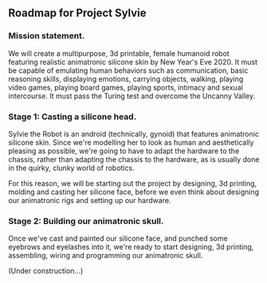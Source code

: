 ## Roadmap for Project Sylvie

### Mission statement. 
We will create a multipurpose, 3d printable, female humanoid robot featuring realistic animatronic silicone skin by New Year's Eve 2020. It must be capable of emulating human behaviors such as communication, basic reasoning skills, displaying emotions, carrying objects, walking, playing video games, playing board games, playing sports, intimacy and sexual intercourse. It must pass the Turing test and overcome the Uncanny Valley.

### Stage 1: Casting a silicone head.

Sylvie the Robot is an android (technically, gynoid) that features animatronic silicone skin. Since we're modelling her to look as 
human and aesthetically pleasing as possible, we're going to have to adapt the hardware to the chassis, rather than adapting
the chassis to the hardware, as is usually done in the quirky, clunky world of robotics.

For this reason, we will be starting out the project by designing, 3d printing, molding and casting her silicone face, 
before we even think about designing our animatronic rigs and setting up our hardware.

### Stage 2: Building our animatronic skull.

Once we've cast and painted our silicone face, and punched some eyebrows and eyelashes into it, we're ready to start designing, 3d printing, assembling, wiring and programming our animatronic skull.

(Under construction...)

